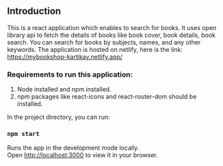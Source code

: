 ## Introduction
This is a react application which enables to search for books. It uses open library api to fetch the details of books like book cover, book details, book search. You can search for books by subjects, names, and any other keywords.
The application is hosted on netlify, here is the link: https://mybookshop-kartikay.netlify.app/

### Requirements to run this application: 
1. Node installed and npm installed.
2. npm packages like react-icons and react-router-dom should be installed.

In the project directory, you can run:

### `npm start`

Runs the app in the development mode locally.\
Open [http://localhost:3000](http://localhost:3000) to view it in your browser.

